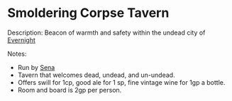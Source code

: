 # Smoldering Corpse Tavern
Description: Beacon of warmth and safety within the undead city of [Evernight](<./Evernight.md>)

Notes:
- Run by [Sena](<../../NPC's/Minor NPC's/Sena.md>)
- Tavern that welcomes dead, undead, and un-undead.
- Offers swill for 1cp, good ale for 1 sp, fine vintage wine for 1gp a bottle.
- Room and board is 2gp per person.